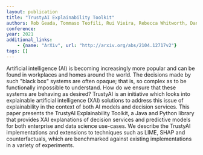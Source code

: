 ```yaml
---
layout: publication
title: "TrustyAI Explainability Toolkit"
authors: Rob Geada, Tommaso Teofili, Rui Vieira, Rebecca Whitworth, Daniele Zonca
conference: 
year: 2021
additional_links: 
    - {name: "ArXiv", url: "http://arxiv.org/abs/2104.12717v2"}
tags: []
---
```

Artificial intelligence (AI) is becoming increasingly more popular and can be
found in workplaces and homes around the world. The decisions made by such
"black box" systems are often opaque; that is, so complex as to be functionally
impossible to understand. How do we ensure that these systems are behaving as
desired? TrustyAI is an initiative which looks into explainable artificial
intelligence (XAI) solutions to address this issue of explainability in the
context of both AI models and decision services. This paper presents the
TrustyAI Explainability Toolkit, a Java and Python library that provides XAI
explanations of decision services and predictive models for both enterprise and
data science use-cases. We describe the TrustyAI implementations and extensions
to techniques such as LIME, SHAP and counterfactuals, which are benchmarked
against existing implementations in a variety of experiments.